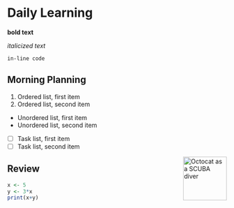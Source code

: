 # Daily Learning

**bold text**

*italicized text*

`in-line code`

## Morning Planning

1. Ordered list, first item
2. Ordered list, second item

- Unordered list, first item
- Unordered list, second item

- [ ] Task list, first item
- [ ] Task list, second item

<img alt="Octocat as a SCUBA diver" src="https://octodex.github.com/images/scubatocat.png" width="100" align="right">

## Review
```r
x <- 5
y <- 3*x
print(x+y)
```
